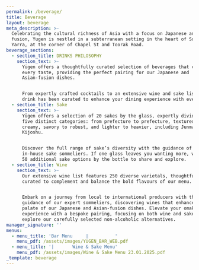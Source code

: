 ```yaml
---
permalink: /beverage/
title: Beverage
layout: beverage
meta_description: >-
  Celebrating the cultural richness of Asia with a focus on Japanese and Asian
  fusion, Yugen is nestled in a subterranean setting in the heart of South
  Yarra, at the corner of Chapel St and Toorak Road.
beverage_sections:
  - section_title: DRINKS PHILOSOPHY
    section_text: >-
      Yūgen offers a thoughtfully curated selection of beverages that cater to
      every taste, providing the perfect pairing for our Japanese and
      Asian-fusion dishes. 


      From expertly crafted cocktails to an extensive wine and sake list. Each
      drink has been curated to enhance your dining experience with every sip.
  - section_title: Sake
    section_text: >-
      Yūgen offers a selection of 20 sakes by the glass, expertly divided into
      five distinct categories: from prefecture to prefecture, textured to
      creamy, savory to robust, and lighter to heavier, including Junmai to
      Kijoshu.


      Discover the full range of sake’s diversity with the guidance of our
      in-house sake sommeliers. If one glass leaves you wanting more, we offer
      50 additional sake options by the bottle to share and explore.
  - section_title: Wine
    section_text: >-
      Our extensive wine list features 250 diverse varietals, thoughtfully
      curated to complement and balance the bold flavours of our menu.


      Embark on a journey from local to international producers with the
      guidance of our expert sommeliers, discovering wines that enhance the rich
      palate of our Japanese and Asian-fusion dishes. Elevate your omakase
      experience with a bespoke pairing, focusing on both wine and sake, or
      explore our carefully selected non-alcoholic alternatives.
manager_signature: ''
menus:
  - menu_title: 'Bar Menu     |          '
    menu_pdf: /assets/images/YUGEN_BAR_WEB.pdf
  - menu_title: '|       Wine & Sake Menu'
    menu_pdf: /assets/images/Wine & Sake Menu 23.01.2025.pdf
_template: beverage
---
```


